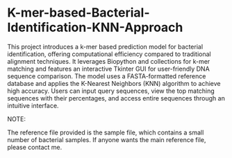 # K-mer-based-Bacterial-Identification-KNN-Approach

This project introduces a k-mer based prediction model for bacterial identification, offering computational efficiency compared to traditional alignment techniques. It leverages Biopython and collections for k-mer matching and features an interactive Tkinter GUI for user-friendly DNA sequence comparison. The model uses a FASTA-formatted reference database and applies the K-Nearest Neighbors (KNN) algorithm to achieve high accuracy. Users can input query sequences, view the top matching sequences with their percentages, and access entire sequences through an intuitive interface.

NOTE:

The reference file provided is the sample file, which contains a small number of bacterial samples. If anyone wants the main reference file, please contact me.
